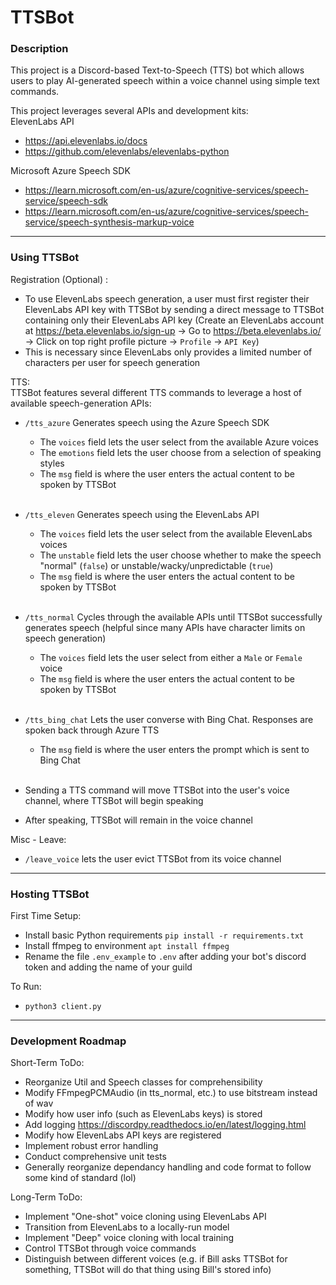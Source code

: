# TTSBot
### Description  
This project is a Discord-based Text-to-Speech (TTS) bot which allows users to play AI-generated speech within a voice channel using simple text commands.  

This project leverages several APIs and development kits:  
ElevenLabs API
- https://api.elevenlabs.io/docs
- https://github.com/elevenlabs/elevenlabs-python

Microsoft Azure Speech SDK
- https://learn.microsoft.com/en-us/azure/cognitive-services/speech-service/speech-sdk
- https://learn.microsoft.com/en-us/azure/cognitive-services/speech-service/speech-synthesis-markup-voice

---
### Using TTSBot
Registration (Optional) :  
- To use ElevenLabs speech generation, a user must first register their ElevenLabs API key with TTSBot by sending a direct message to TTSBot containing only their ElevenLabs API key (Create an ElevenLabs account at https://beta.elevenlabs.io/sign-up &rarr; Go to https://beta.elevenlabs.io/ &rarr; Click on top right profile picture &rarr; ```Profile``` &rarr; ```API Key```)
- This is necessary since ElevenLabs only provides a limited number of characters per user for speech generation  

TTS:  
TTSBot features several different TTS commands to leverage a host of available speech-generation APIs:
- ```/tts_azure``` Generates speech using the Azure Speech SDK
    - The ```voices``` field lets the user select from the available Azure voices
    - The ```emotions``` field lets the user choose from a selection of speaking styles
    - The ```msg``` field is where the user enters the actual content to be spoken by TTSBot  
&nbsp;  

- ```/tts_eleven``` Generates speech using the ElevenLabs API
    - The ```voices``` field lets the user select from the available ElevenLabs voices
    - The ```unstable``` field lets the user choose whether to make the speech "normal" (```false```) or unstable/wacky/unpredictable (```true```)
    - The ```msg``` field is where the user enters the actual content to be spoken by TTSBot  
&nbsp;  

- ```/tts_normal``` Cycles through the available APIs until TTSBot successfully generates speech (helpful since many APIs have character limits on speech generation)
    - The ```voices``` field lets the user select from either a ```Male``` or ```Female``` voice
    - The ```msg``` field is where the user enters the actual content to be spoken by TTSBot  
&nbsp;

- ```/tts_bing_chat``` Lets the user converse with Bing Chat. Responses are spoken back through Azure TTS
    - The ```msg``` field is where the user enters the prompt which is sent to Bing Chat  
&nbsp;

- Sending a TTS command will move TTSBot into the user's voice channel, where TTSBot will begin speaking
- After speaking, TTSBot will remain in the voice channel

Misc - Leave:
- ```/leave_voice``` lets the user evict TTSBot from its voice channel

---
### Hosting TTSBot
First Time Setup:
- Install basic Python requirements ```pip install -r requirements.txt```
- Install ffmpeg to environment ```apt install ffmpeg```
- Rename the file ```.env_example``` to ```.env``` after adding your bot's discord token and adding the name of your guild   

To Run:
- ``` python3 client.py ```

---
### Development Roadmap
Short-Term ToDo:
- Reorganize Util and Speech classes for comprehensibility
- Modify FFmpegPCMAudio (in tts_normal, etc.) to use bitstream instead of wav
- Modify how user info (such as ElevenLabs keys) is stored
- Add logging https://discordpy.readthedocs.io/en/latest/logging.html
- Modify how ElevenLabs API keys are registered
- Implement robust error handling
- Conduct comprehensive unit tests
- Generally reorganize dependancy handling and code format to follow some kind of standard (lol)

Long-Term ToDo:
- Implement "One-shot" voice cloning using ElevenLabs API
- Transition from ElevenLabs to a locally-run model
- Implement "Deep" voice cloning with local training
- Control TTSBot through voice commands
- Distinguish between different voices (e.g. if Bill asks TTSBot for something, TTSBot will do that thing using Bill's stored info)